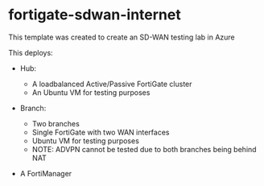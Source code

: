 # fortigate-sdwan-internet

This template was created to create an SD-WAN testing lab in Azure

This deploys:
- Hub:
    - A loadbalanced Active/Passive FortiGate cluster
    - An Ubuntu VM for testing purposes

- Branch:
    - Two branches
    - Single FortiGate with two WAN interfaces
    - Ubuntu VM for testing purposes
    - NOTE: ADVPN cannot be tested due to both branches being behind NAT

- A FortiManager